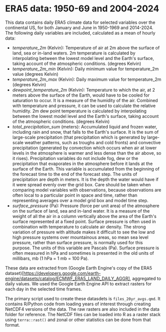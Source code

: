# ERA5 data: 1950-69 and 2004-2024

This data contains daily ERA5 climate data for selected variables over the continental US, for both January and June in 1950-1969 and 2014-2024. The following daily variables are included, calculated as a mean of hourly data:

* *temperature_2m* (Kelvin): Temperature of air at 2m above the surface of land, sea or in-land waters. 2m temperature is calculated by interpolating between the lowest model level and the Earth's surface, taking account of the atmospheric conditions. (degrees Kelvin)
* *temperature_2m_min* (Kelvin): Daily minimum value for temperature_2m value (degrees Kelvin)
* *temperature_2m_max* (Kelvin): Daily maximum value for temperature_2m (degrees Kelvin)
* *dewpoint_temperature_2m* (Kelvin): Temperature to which the air, at 2 meters above the surface of the Earth, would have to be cooled for saturation to occur. It is a measure of the humidity of the air. Combined with temperature and pressure, it can be used to calculate the relative humidity. 2m dew point temperature is calculated by interpolating between the lowest model level and the Earth's surface, taking account of the atmospheric conditions. (degrees Kelvin)
* *total_precipitation_sum* (meters): Accumulated liquid and frozen water, including rain and snow, that falls to the Earth's surface. It is the sum of large-scale precipitation (that precipitation which is generated by large-scale weather patterns, such as troughs and cold fronts) and convective precipitation (generated by convection which occurs when air at lower levels in the atmosphere is warmer and less dense than the air above, so it rises). Precipitation variables do not include fog, dew or the precipitation that evaporates in the atmosphere before it lands at the surface of the Earth. This variable is accumulated from the beginning of the forecast time to the end of the forecast step. The units of precipitation are depth in meters. It is the depth the water would have if it were spread evenly over the grid box. Care should be taken when comparing model variables with observations, because observations are often local to a particular point in space and time, rather than representing averages over a model grid box and model time step.
* *surface_pressure* (Pa): Pressure (force per unit area) of the atmosphere on the surface of land, sea and in-land water. It is a measure of the weight of all the air in a column vertically above the area of the Earth's surface represented at a fixed point. Surface pressure is often used in combination with temperature to calculate air density. The strong variation of pressure with altitude makes it difficult to see the low and high pressure systems over mountainous areas, so mean sea level pressure, rather than surface pressure, is normally used for this purpose. The units of this variable are Pascals (Pa). Surface pressure is often measured in hPa and sometimes is presented in the old units of millibars, mb (1 hPa = 1 mb = 100 Pa).

These data are extracted from (Google Earth Engine's copy of the ERA5 dataset)[https://developers.google.com/earth-engine/datasets/catalog/ECMWF_ERA5_LAND_DAILY_AGGR], aggregated to daily values. We used the Google Earth Engine API to extract rasters for each day in the selected time frames.

The primary script used to create these datasdets is `files_20yr_avgs.qmd`. It contains R/Python code from loading years of interest through creating NetCDF4 versions of the data. The raw rasters are also included in the data folder for reference. The NetCDF files can be loaded into R as a raster stack using `terra::rast()` and zonal or other statistics can be done from that format.

